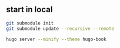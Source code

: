 
## start in local

```bash
git submodule init
git submodule update --recursive --remote

hugo server --minify --theme hugo-book
```